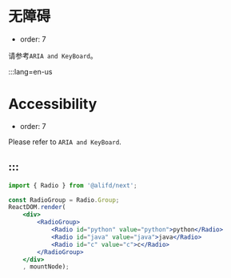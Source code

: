 # 无障碍

- order: 7

请参考`ARIA and KeyBoard`。


:::lang=en-us
# Accessibility

- order: 7

Please refer to `ARIA and KeyBoard`.

:::
---

````jsx
import { Radio } from '@alifd/next';

const RadioGroup = Radio.Group;
ReactDOM.render(
    <div>
        <RadioGroup>
            <Radio id="python" value="python">python</Radio>
            <Radio id="java" value="java">java</Radio>
            <Radio id="c" value="c">c</Radio>
        </RadioGroup>
    </div>
    , mountNode);

````
